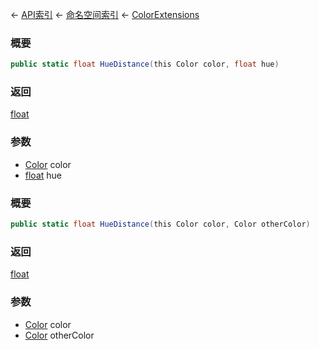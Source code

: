 ← [API索引](Api-Index) ← [命名空间索引](Namespace-Index) ← [ColorExtensions](VRageMath.ColorExtensions)

### 概要

```csharp
public static float HueDistance(this Color color, float hue)
```

### 返回

[float](https://docs.microsoft.com/en-us/dotnet/api/System.Single?view=netframework-4.6)

### 参数

* [Color](VRageMath.Color) color
* [float](https://docs.microsoft.com/en-us/dotnet/api/System.Single?view=netframework-4.6) hue
### 概要

```csharp
public static float HueDistance(this Color color, Color otherColor)
```

### 返回

[float](https://docs.microsoft.com/en-us/dotnet/api/System.Single?view=netframework-4.6)

### 参数

* [Color](VRageMath.Color) color
* [Color](VRageMath.Color) otherColor
